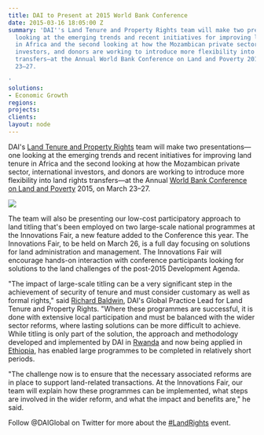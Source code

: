 ```yaml
---
title: DAI to Present at 2015 World Bank Conference
date: 2015-03-16 18:05:00 Z
summary: 'DAI''s Land Tenure and Property Rights team will make two presentations—one
  looking at the emerging trends and recent initiatives for improving land tenure
  in Africa and the second looking at how the Mozambican private sector, international
  investors, and donors are working to introduce more flexibility into land rights
  transfers—at the Annual World Bank Conference on Land and Poverty 2015, on March
  23–27.

'
solutions:
- Economic Growth
regions: 
projects: 
clients: 
layout: node
---
```


DAI's [Land Tenure and Property Rights][1] team will make two presentations—one looking at the emerging trends and recent initiatives for improving land tenure in Africa and the second looking at how the Mozambican private sector, international investors, and donors are working to introduce more flexibility into land rights transfers—at the Annual [World Bank Conference on Land and Poverty][2] 2015, on March 23–27.

![][3]

The team will also be presenting our low-cost participatory approach to land titling that's been employed on two large-scale national programmes at the Innovations Fair, a new feature added to the Conference this year. The Innovations Fair, to be held on March 26, is a full day focusing on solutions for land administration and management. The Innovations Fair will encourage hands-on interaction with conference participants looking for solutions to the land challenges of the post-2015 Development Agenda.

"The impact of large-scale titling can be a very significant step in the achievement of security of tenure and must consider customary as well as formal rights," said [Richard Baldwin][4], DAI's Global Practice Lead for Land Tenure and Property Rights. "Where these programmes are successful, it is done with extensive local participation and must be balanced with the wider sector reforms, where lasting solutions can be more difficult to achieve. While titling is only part of the solution, the approach and methodology developed and implemented by DAI in [Rwanda][5] and now being applied in [Ethiopia][6], has enabled large programmes to be completed in relatively short periods.

"The challenge now is to ensure that the necessary associated reforms are in place to support land-related transactions. At the Innovations Fair, our team will explain how these programmes can be implemented, what steps are involved in the wider reform, and what the impact and benefits are," he said.

Follow @DAIGlobal on Twitter for more about the [#LandRights][7] event.

[1]: /our-work/solutions/environment-and-energy/land-tenure
[2]: http://www.worldbank.org/en/events/2014/08/06/landconference2015
[3]: /assets/images/news/WB.jpg
[4]: /who-we-are/our-team/richard-baldwin
[5]: /our-work/projects/rwanda-support-land-tenure-regularisation
[6]: /our-work/projects/ethiopia-land-investment-transformation-lift-0
[7]: https://twitter.com/search?f=realtime&q=%23LandRights&src=typd
